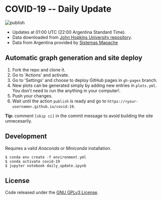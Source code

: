 # COVID-19 -- Daily Update

![publish](https://github.com/epassaro/covid-19/workflows/publish/badge.svg)

- Updates at 01:00 UTC (22:00 Argentina Standard Time).
- Data downloaded from [John Hopkins University repository](https://github.com/CSSEGISandData/COVID-19).
- Data from Argentina provided by [Sistemas Mapache](https://github.com/SistemasMapache/Covid19arData)
## Automatic graph generation and site deploy

1. Fork the repo and clone it.
2. Go to 'Actions' and activate. 
3. Go to 'Settings' and choose to deploy GitHub pages in `gh-pages` branch.
4. New plots can be generated simply by adding new entries in `plots.yml`. You don't need to run the anything in your computer!.
5. Push your changes.
6. Wait until the action `publish` is ready and go to `https://<your-username>.github.io/covid-19`.

**Tip:** comment `[skip ci]` in the commit message to avoid building the site unnecesarily.

## Development

Requires a valid _Anaconda_ or _Miniconda_ installation.

```
$ conda env create -f environment.yml
$ conda activate covid-19
$ jupyter notebook daily_update.ipynb
```

## License

Code released under the [GNU GPLv3 License](https://raw.githubusercontent.com/epassaro/covid-19/master/LICENSE).
